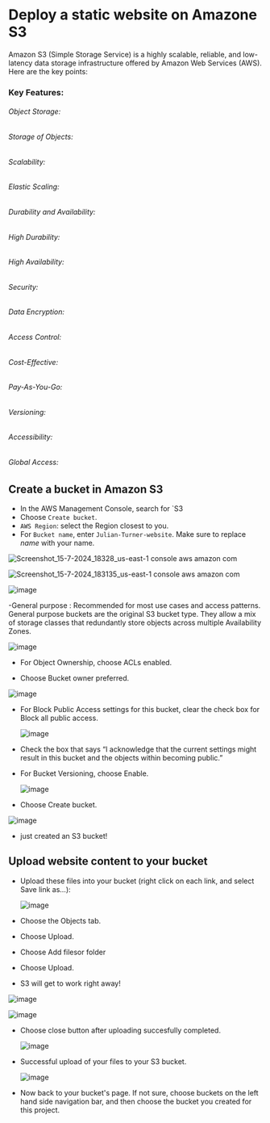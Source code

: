 # Deploy a static website on Amazone S3
Amazon S3 (Simple Storage Service) is a highly scalable, reliable, and low-latency data storage infrastructure offered by Amazon Web Services (AWS). Here are the key points:

### Key Features:
###### Object Storage:
###### Storage of Objects: 
###### Scalability:
###### Elastic Scaling: 
###### Durability and Availability:
###### High Durability: 
###### High Availability:
###### Security:
###### Data Encryption: 
###### Access Control: 
###### Cost-Effective:
###### Pay-As-You-Go: 
###### Versioning: 
###### Accessibility:
###### Global Access: 


## Create a bucket in Amazon S3
- In the AWS Management Console, search for `S3
 - Choose  `Create bucket`.
-   `AWS Region`: select the Region closest to you.
-   For  `Bucket name`, enter  `Julian-Turner-website`. Make sure to replace  _name_  with your name.

![Screenshot_15-7-2024_18328_us-east-1 console aws amazon com](https://github.com/user-attachments/assets/cdf5b215-e283-40dd-9ab4-4d8efb2c954d)


![Screenshot_15-7-2024_183135_us-east-1 console aws amazon com](https://github.com/user-attachments/assets/e92d8949-bd69-420c-a9d1-ae0d353fbb5a)

![image](https://github.com/user-attachments/assets/4b12407f-c752-4451-aaef-74b9f265ef2f)

-General purpose :
Recommended for most use cases and access patterns. General purpose buckets are the original S3 bucket type. They allow a mix of storage classes that redundantly store objects across multiple Availability Zones.

![image](https://github.com/user-attachments/assets/c7d6a1eb-0af3-48a9-9ebd-dae17af5a31d)

- For Object Ownership, choose ACLs enabled.
  
- Choose Bucket owner preferred.


![image](https://github.com/user-attachments/assets/4a448cde-6d82-4134-8108-6a77f10b289a)

- For Block Public Access settings for this bucket, clear the check box for Block all public access.

  ![image](https://github.com/user-attachments/assets/618819af-0a1c-4c62-a43b-5d0fb624ecdc)
  
- Check the box that says “I acknowledge that the current settings might result in this bucket and the objects within becoming public.”
  
- For Bucket Versioning, choose Enable.

  ![image](https://github.com/user-attachments/assets/3aaf7b96-e06b-4100-a5ae-57288f3a9af5)

- Choose Create bucket.
  
![image](https://github.com/user-attachments/assets/740bd3d5-edfc-4a05-a140-166feaa954b1)

- just created an S3 bucket!
 
## Upload website content to your bucket

- Upload these files into your bucket (right click on each link, and select Save link as...):
  
  ![image](https://github.com/user-attachments/assets/2395bf88-9291-4ad0-9645-5a2c7918b9ba)

- Choose the Objects tab.
- Choose Upload.
- Choose Add filesor folder
- Choose Upload.
- S3 will get to work right away!

 ![image](https://github.com/user-attachments/assets/31c28106-699c-4b40-80f3-90e696663dfc)

 ![image](https://github.com/user-attachments/assets/9a216620-64bd-4a2f-8be8-9f67740ead54)

 - Choose close button after uploading succesfully completed.

   ![image](https://github.com/user-attachments/assets/0d90a563-9405-4b51-9531-415913f0b642)

 - Successful upload of your files to your S3 bucket.

   ![image](https://github.com/user-attachments/assets/825d8499-f2d0-46be-ad73-a3e9bb849eb6)


- Now back to your bucket's page. If not sure, choose buckets on the left hand side navigation bar, and then choose the bucket you created for this project.








